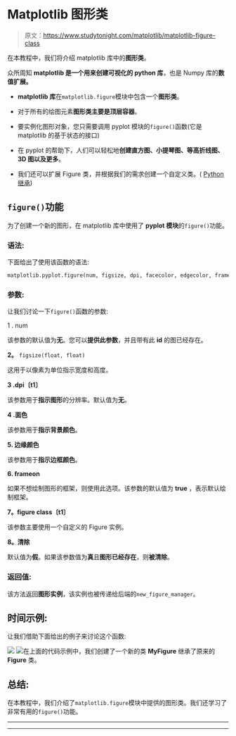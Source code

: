 # Matplotlib 图形类

> 原文：<https://www.studytonight.com/matplotlib/matplotlib-figure-class>

在本教程中，我们将介绍 matplotlib 库中的**图形类**。

众所周知 **matplotlib 是一个用来创建可视化的 python 库**，也是 Numpy 库的**数值扩展。**

*   **matplotlib 库**在`matplotlib.figure`模块中包含一个**图形类**。

*   对于所有的绘图元素**图形类主要是顶层容器**。

*   要实例化图形对象，您只需要调用 pyplot 模块的`figure()`函数(它是 matplotlib 的基于状态的接口)

*   在 pyplot 的帮助下，人们可以轻松地**创建直方图、小提琴图、等高折线图、3D 图以及更多**。

*   我们还可以扩展 Figure 类，并根据我们的需求创建一个自定义类。( [Python 继承](https://www.studytonight.com/python/inheritance-in-python))

## `figure()`功能

为了创建一个新的图形，在 matplotlib 库中使用了 **pyplot 模块**的`figure()`功能。

### 语法:

下面给出了使用该函数的语法:

```py
matplotlib.pyplot.figure(num, figsize, dpi, facecolor, edgecolor, frameon, FigureClass, clear, **kwargs)
```

### 参数:

让我们讨论一下`figure()`函数的参数:

1 . num

该参数的默认值为**无**。您可以**提供此参数**，并且带有此 **id** 的图已经存在。

**2。** `figsize(float, float)`

这用于以像素为单位指示宽度和高度。

**3 .dpi〔t1〕**

该参数用于**指示图形**的分辨率。默认值为**无**。

**4 .面色**

该参数用于**指示背景颜色**。

**5\. 边缘颜色**

该参数用于**指示边框颜色**。

**6\. frameon**

如果不想绘制图形的框架，则使用此选项。该参数的默认值为 **true** ，表示默认绘制框架。

**7。figure class〔t1〕**

该参数主要使用一个自定义的 Figure 实例。

**8。清除**

默认值为**假**。如果该参数值为**真**且**图形已经存在**，则**被清除**。

### 返回值:

该方法返回**图形实例**，该实例也被传递给后端的`new_figure_manager`。

## 时间示例:

让我们借助下面给出的例子来讨论这个函数:

![](img/49d7dbdd01bf07e2b9e35b14dfbd7c65.png) ![](img/49d7dbdd01bf07e2b9e35b14dfbd7c65.png)在上面的代码示例中，我们创建了一个新的类 **MyFigure** 继承了原来的 **Figure** 类。

## 总结:

在本教程中，我们介绍了`matplotlib.figure`模块中提供的图形类。我们还学习了非常有用的`figure()`功能。

* * *

* * *